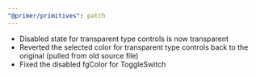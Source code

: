 ```yaml
---
"@primer/primitives": patch
---
```


- Disabled state for transparent type controls is now transparent
- Reverted the selected color for transparent type controls back to the original (pulled from old source file)
- Fixed the disabled fgColor for ToggleSwitch
